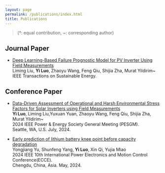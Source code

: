 ```yaml
---
layout: page
permalink: /publications/index.html
title: Publications
---
```


> (†: equal contribution, ~: corresponding author)

## Journal Paper
- [Deep Learning-Based Failure Prognostic Model for PV Inverter Using Field Measurements](https://ieeexplore.ieee.org/abstract/document/10636809)<br>Liming Liu, **Yi Luo**, Zhaoyu Wang, Feng Qiu, Shijia Zha, Murat Yildirim~<br> IEEE Transactions on Sustainable Energy.<br>


## Conference Paper

- [Data-Driven Assessment of Operational and Harsh Environmental Stress Factors for Solar Inverters using Field Measurements]([https://ieeexplore.ieee.org/abstract/document/10636809])<br>**Yi Luo**, Liming Liu,Yuxuan Yuan, Zhaoyu Wang, Feng Qiu, Shijia Zha, Murat Yildirim~<br> 2024 IEEE Power & Energy Society General Meeting (PESGM).<br>Seattle, WA, U.S. July, 2024.

- [Early prediction of lithium battery knee point before capacity degradation](https://ieeexplore.ieee.org/abstract/document/10567378)<br> Yongjiang Yu, Shunfeng Yang, **Yi Luo**, Xin Qi, Yujia Miao <br> 2024 IEEE 10th International Power Electronics and Motion Control Conference(ECCE).<br>Chengdu, China, Asia. May, 2024.

  <br>


